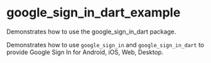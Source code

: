 # google_sign_in_dart_example

Demonstrates how to use the google_sign_in_dart package.

Demonstrates how to use `google_sign_in` and `google_sign_in_dart` to provide Google Sign In for Android, iOS, Web, Desktop.
